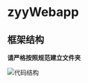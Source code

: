 # zyyWebapp

## 框架结构

**请严格按照规范建立文件夹** 

![代码结构](https://i.bmp.ovh/imgs/2021/08/896e5bd907a6fe8a.png)
